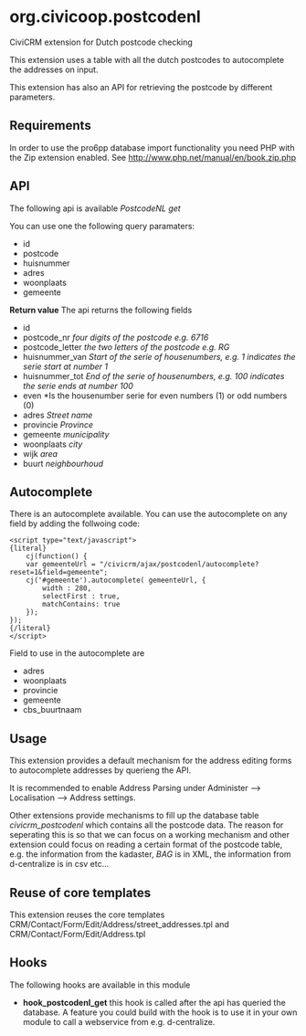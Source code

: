 org.civicoop.postcodenl
=======================

CiviCRM extension for Dutch postcode checking

This extension uses a table with all the dutch postcodes to autocomplete the addresses on input.

This extension has also an API for retrieving the postcode by different parameters.

Requirements
------------

In order to use the pro6pp database import functionality you need PHP with the Zip extension enabled. See http://www.php.net/manual/en/book.zip.php

API
---

The following api is available *PostcodeNL* *get*

You can use one the following query paramaters:
* id
* postcode
* huisnummer
* adres
* woonplaats
* gemeente

**Return value**
The api returns the following fields
* id
* postcode_nr *four digits of the postcode e.g. 6716*
* postcode_letter *the two letters of the postcode e.g. RG*
* huisnummer_van *Start of the serie of housenumbers, e.g. 1 indicates the serie start at number 1*
* huisnummer_tot *End of the serie of housenumbers, e.g. 100 indicates the serie ends at number 100*
* even *Is the housenumber serie for even numbers (1) or odd numbers (0)
* adres *Street name*
* provincie *Province*
* gemeente *municipality*
* woonplaats *city*
* wijk *area*
* buurt *neighbourhoud*

Autocomplete
------------

There is an autocomplete available. You can use the autocomplete on any field by adding the follwoing code:

    <script type="text/javascript">
    {literal}
        cj(function() {
        var gemeenteUrl = "/civicrm/ajax/postcodenl/autocomplete?reset=1&field=gemeente";
        cj('#gemeente').autocomplete( gemeenteUrl, { 
            width : 280, 
            selectFirst : true, 
            matchContains: true
        });
    });
    {/literal}
    </script>

Field to use in the autocomplete are

* adres
* woonplaats
* provincie
* gemeente
* cbs_buurtnaam

Usage
-----

This extension provides a default mechanism for the address editing forms to autocomplete addresses by querieng the API.

It is recommended to enable Address Parsing under Administer --> Localisation --> Address settings.

Other extensions provide mechanisms to fill up the database table *civicrm_postcodenl* which contains all the postcode data. The reason for seperating this is so that we can focus on a working mechanism and other extension could focus on reading a certain format of the postcode table, e.g. the information from the kadaster, *BAG* is in XML, the information from d-centralize is in csv etc...

Reuse of core templates
-----------------------

This extension reuses the core templates CRM/Contact/Form/Edit/Address/street_addresses.tpl  and CRM/Contact/Form/Edit/Address.tpl

Hooks
-----

The following hooks are available in this module
* **hook_postcodenl_get** this hook is called after the api has queried the database. A feature you could build with the hook is to use it in your own module to call a webservice from e.g. d-centralize.
